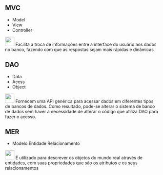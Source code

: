 ## MVC
- Model
- View
- Controller
<div>
<img src="http://pa1.narvii.com/7045/2233943040135294ba27f146f9437fe5fec9cd74r1-200-200_00.gif" width="30px" />
    Facilita a troca de informações entre a interface  do usuário aos dados no banco, fazendo com que as respostas sejam mais rápidas e dinâmicas
</div>
    

## DAO
- Data
- Acess
- Object
<div>
<img src="http://pa1.narvii.com/7045/2233943040135294ba27f146f9437fe5fec9cd74r1-200-200_00.gif" width="30px" />
Fornecem uma API genérica para acessar dados em diferentes tipos de bancos de dados. Como resultado, pode-se alterar o sistema de banco de dados sem haver a necessidade de alterar o código que utiliza DAO para fazer o acesso.
</div>

## MER
- Modelo Entidade Relacionamento
<div>
<img src="http://pa1.narvii.com/7045/2233943040135294ba27f146f9437fe5fec9cd74r1-200-200_00.gif" width="30px" />
É utilizado para descrever os objetos do mundo real através de entidades, com suas propriedades que são os atributos e os seus relacionamentos
</div>
